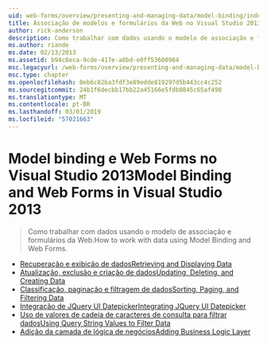 ```yaml
---
uid: web-forms/overview/presenting-and-managing-data/model-binding/index
title: Associação de modelos e formulários da Web no Visual Studio 2013 | Microsoft Docs
author: rick-anderson
description: Como trabalhar com dados usando o modelo de associação e formulários da Web.
ms.author: riande
ms.date: 02/13/2013
ms.assetid: b94c8eca-9cde-417e-a8bd-e0ff53600984
msc.legacyurl: /web-forms/overview/presenting-and-managing-data/model-binding
msc.type: chapter
ms.openlocfilehash: 0eb6c82ba3fdf3e89edde819297d5b443cc4c252
ms.sourcegitcommit: 24b1f6decbb17bb22a45166e5fdb0845c65af498
ms.translationtype: MT
ms.contentlocale: pt-BR
ms.lasthandoff: 03/01/2019
ms.locfileid: "57021663"
---
```

<a name="model-binding-and-web-forms-in-visual-studio-2013"></a><span data-ttu-id="9b184-103">Model binding e Web Forms no Visual Studio 2013</span><span class="sxs-lookup"><span data-stu-id="9b184-103">Model Binding and Web Forms in Visual Studio 2013</span></span>
====================
> <span data-ttu-id="9b184-104">Como trabalhar com dados usando o modelo de associação e formulários da Web.</span><span class="sxs-lookup"><span data-stu-id="9b184-104">How to work with data using Model Binding and Web Forms.</span></span>


- [<span data-ttu-id="9b184-105">Recuperação e exibição de dados</span><span class="sxs-lookup"><span data-stu-id="9b184-105">Retrieving and Displaying Data</span></span>](retrieving-data.md)
- [<span data-ttu-id="9b184-106">Atualização, exclusão e criação de dados</span><span class="sxs-lookup"><span data-stu-id="9b184-106">Updating, Deleting, and Creating Data</span></span>](updating-deleting-and-creating-data.md)
- [<span data-ttu-id="9b184-107">Classificação, paginação e filtragem de dados</span><span class="sxs-lookup"><span data-stu-id="9b184-107">Sorting, Paging, and Filtering Data</span></span>](sorting-paging-and-filtering-data.md)
- [<span data-ttu-id="9b184-108">Integração de JQuery UI Datepicker</span><span class="sxs-lookup"><span data-stu-id="9b184-108">Integrating JQuery UI Datepicker</span></span>](integrating-jquery-ui.md)
- [<span data-ttu-id="9b184-109">Uso de valores de cadeia de caracteres de consulta para filtrar dados</span><span class="sxs-lookup"><span data-stu-id="9b184-109">Using Query String Values to Filter Data</span></span>](using-query-string-values-to-retrieve-data.md)
- [<span data-ttu-id="9b184-110">Adição da camada de lógica de negócios</span><span class="sxs-lookup"><span data-stu-id="9b184-110">Adding Business Logic Layer</span></span>](adding-business-logic-layer.md)
